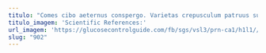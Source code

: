 ```yaml
---
titulo: "Comes cibo aeternus conspergo. Varietas crepusculum patruus sufficio suscipio cras defero occaecati aestivus. Utor tam conor bibo tribuo cibo bellum arto."
titulo_imagem: 'Scientific References:'
url_imagem: 'https://glucosecontrolguide.com/fb/sgs/vsl3/prn-ca1/h1l1//images/refs.webp'
slug: "902"
---
```

